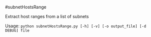 #subnetHostsRange

Extract host ranges from a list of subnets

Usage: `python subnetHostsRange.py [-h] [-v] [-o output_file] [-d DEBUG] file`
